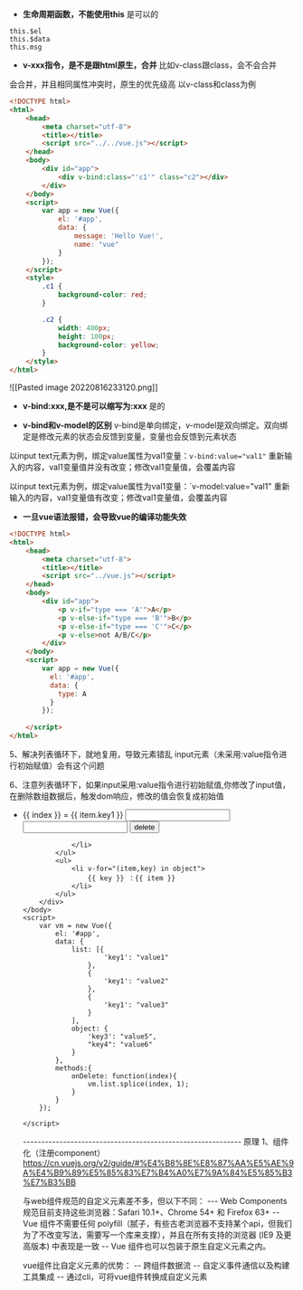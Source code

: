 
* **生命周期函数，不能使用this**
是可以的
```
this.$el
this.$data
this.msg
```

* **v-xxx指令，是不是跟html原生，合并**
比如v-class跟class，会不会合并

会合并，并且相同属性冲突时，原生的优先级高
以v-class和class为例
```html
<!DOCTYPE html>
<html>
	<head>
		<meta charset="utf-8">
		<title></title>
		<script src="../../vue.js"></script>
	</head>
	<body>
		<div id="app">
			<div v-bind:class="'c1'" class="c2"></div>
		</div>
	</body>
	<script>
		var app = new Vue({
			el: '#app',
			data: {
				message: 'Hello Vue!',
				name: "vue"
			}
		});
	</script>
	<style>
		.c1 {
			background-color: red;
		}

		.c2 {
			width: 400px;
			height: 100px;
			background-color: yellow;
		}
	</style>
</html>
```
![[Pasted image 20220816233120.png]]

* **v-bind:xxx,是不是可以缩写为:xxx**
是的

* **v-bind和v-model的区别**
v-bind是单向绑定，v-model是双向绑定。双向绑定是修改元素的状态会反馈到变量，变量也会反馈到元素状态

以input text元素为例，绑定value属性为val1变量：`v-bind:value="val1"`
重新输入的内容，val1变量值并没有改变；修改val1变量值，会覆盖内容

以input text元素为例，绑定value属性为val1变量：`v-model:value="val1"
重新输入的内容，val1变量值有改变；修改val1变量值，会覆盖内容



* **一旦vue语法报错，会导致vue的编译功能失效**
```html
<!DOCTYPE html>
<html>
	<head>
		<meta charset="utf-8">
		<title></title>
		<script src="../vue.js"></script>
	</head>
	<body>
		<div id="app">
			<p v-if="type === 'A'">A</p>
			<p v-else-if="type === 'B'">B</p>
			<p v-else-if="type === 'C'">C</p>
			<p v-else>not A/B/C</p>
		</div>
	</body>
	<script>
		var app = new Vue({
		  el: '#app',
		  data: {
		    type: A
		  }
		});
		
	</script>
</html>
```

5、解决列表循环下，就地复用，导致元素错乱
input元素（未采用:value指令进行初始赋值）会有这个问题


6、注意列表循环下，如果input采用:value指令进行初始赋值,你修改了input值，在删除数组数据后，触发dom响应，修改的值会恢复成初始值
<!DOCTYPE html>
<html>
	<head>
		<meta charset="utf-8">
		<title></title>
		<script src="../vue.js"></script>
	</head>
	<body>
		<div id="app">
			<ul>
				<li v-for="(item,index) in list" :key="index">
					{{ index }} = {{ item.key1 }}
					<input type="text"></input>
					<!-- 这种就不会有问题 -->
					<input type="text" :value="item.key1"></input>
					<button @click="onDelete(index)">delete</button>

				</li>
			</ul>
			<ul>
				<li v-for="(item,key) in object">
					{{ key }} ：{{ item }}
				</li>
			</ul>
		</div>
	</body>
	<script>
		var vm = new Vue({
			el: '#app',
			data: {
				list: [{
						'key1': "value1"
					},
					{
						'key1': "value2"
					},
					{
						'key1': "value3"
					}
				],
				object: {
					'key3': "value5",
					"key4": "value6"
				}
			},
			methods:{
				onDelete: function(index){
					vm.list.splice(index, 1);
				}
			}
		});
		
	</script>
</html>



------------------------------------------------------------ 原理
1、组件化（注册component）
https://cn.vuejs.org/v2/guide/#%E4%B8%8E%E8%87%AA%E5%AE%9A%E4%B9%89%E5%85%83%E7%B4%A0%E7%9A%84%E5%85%B3%E7%B3%BB

与web组件规范的自定义元素差不多，但以下不同：
--- Web Components 规范目前支持这些浏览器：Safari 10.1+、Chrome 54+ 和 Firefox 63+ 
-- Vue 组件不需要任何 polyfill（腻子，有些古老浏览器不支持某个api，但我们为了不改变写法，需要写一个库来支撑），并且在所有支持的浏览器 (IE9 及更高版本) 中表现是一致
-- Vue 组件也可以包装于原生自定义元素之内。

vue组件比自定义元素的优势：
-- 跨组件数据流
-- 自定义事件通信以及构建工具集成
-- 通过cli，可将vue组件转换成自定义元素